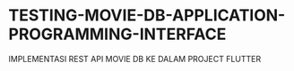 # TESTING-MOVIE-DB-APPLICATION-PROGRAMMING-INTERFACE
IMPLEMENTASI REST API MOVIE DB KE DALAM PROJECT FLUTTER
